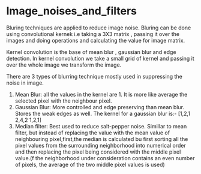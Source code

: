 # Image_noises_and_filters

Bluring techniques are applied to reduce image noise. Bluring can be done using convolutional kernek i.e taking a 3X3 matrix , passing it over the images and doing operations and calculating the value for image matrix.

Kernel convolution is the base of mean blur , gaussian blur and edge detection. In kernel convolution we take a small grid of kernel and passing it over the whole image we transform the image.

There are 3 types of blurring technique mostly used in suppressing the noise in image.
 1. Mean Blur: all the values in the kernel are 1. It is more like average the selected pixel with the neighbour pixel.
 2. Gaussian Blur: More controlled and edge preserving than mean blur. Stores the weak edges as well. The kernel for a gaussian blur is:-
    [1,2,1
     2,4,2
     1,2,1] 
 3. Median filter: Best used to reduce salt-pepper noise. Simillar to mean filter, but instead of replacing the value with the mean value of neighbouring pixel,first,the     median is calculated bu first sorting all the pixel values from the surrounding neighborhood into numerical order and then replacing the pixel being considered with     the middle pixel value.(f the neighborhood under consideration contains an even number of pixels, the average of the two middle pixel values is used)
